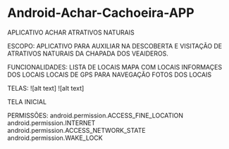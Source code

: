 # Android-Achar-Cachoeira-APP

APLICATIVO ACHAR ATRATIVOS NATURAIS

ESCOPO:
  APLICATIVO PARA AUXILIAR NA DESCOBERTA E VISITAÇÃO DE
  ATRATIVOS NATURAIS DA CHAPADA DOS VEAIDEROS.
  

FUNCIONALIDADES:
  LISTA DE LOCAIS
  MAPA COM LOCAIS
  INFORMAÇES DOS LOCAIS
  LOCAIS DE GPS PARA NAVEGAÇÃO
  FOTOS DOS LOCAIS
 
 TELAS:
 ![alt text]
 ![alt text]
 
 TELA INICIAL
 
 
 
PERMISSÕES:
    android.permission.ACCESS_FINE_LOCATION
    android.permission.INTERNET
    android.permission.ACCESS_NETWORK_STATE
    android.permission.WAKE_LOCK
    
